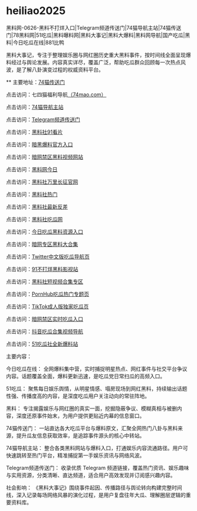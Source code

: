 # heiliao2025
黑料网-0626-黑料不打烊入口|Telegram频道传送门|74猫导航主站|74猫传送门|78黑料网|51吃瓜|黑料曝料网|黑料大事记|黑料大爆料|黑料网导航|国产吃瓜|黑料|今日吃瓜在线|881比鸭

黑料大事记，专注于整理娱乐圈与网红圈历史重大黑料事件，按时间线全面呈现爆料经过与舆论发展。内容真实详尽，覆盖广泛，帮助吃瓜群众回顾每一次热点风波，是了解八卦演变过程的权威资料平台。

** 主要地址：<a href="https://74mao.com/">74猫传送门</a>

点击访问：七四猫福利导航<a href="https://74mao.com/">（74mao.com）</a>

点击访问：<a href="https://74mao.com/">74猫导航主站</a>

点击访问：<a href="https://74mao.com/">Telegram频道传送门</a>

点击访问：<a href="https://hl405.pages.dev/">黑料社91看片</a>

点击访问：<a href="https://hl408.pages.dev/">暗黑爆料官方入口</a>

点击访问：<a href="https://cg40-3.pages.dev/">暗网禁区黑料视频网站</a>

点击访问：<a href="https://hl388.pages.dev/">黑料网今日</a>

点击访问：<a href="https://hl401.pages.dev/">黑料社万里长征官网</a>

点击访问：<a href="https://hl402.pages.dev/">黑料社热门</a>

点击访问：<a href="https://hl403.pages.dev/">黑料社最新反差</a>

点击访问：<a href="https://hl404.pages.dev/">黑料社吃瓜网</a>

点击访问：<a href="https://pi015.pages.dev/">今日吃瓜黑料资源入口</a>

点击访问：<a href="https://cg68-3.pages.dev/">暗网专区黑料大合集</a>

点击访问：<a href="https://hi35.pages.dev/">Twitter中文版吃瓜导航页</a>

点击访问：<a href="https://cg93.pages.dev/">91不打烊黑料影视站</a>

点击访问：<a href="https://pi016.pages.dev/">黑料社短视频合集专区</a>

点击访问：<a href="https://cg84-2.pages.dev/">PornHub吃瓜热门专题页</a>

点击访问：<a href="https://hi28.pages.dev/">TikTok成人版独家吃瓜页</a>

点击访问：<a href="https://cg21-01.pages.dev/">暗网禁区实时吃瓜入口</a>

点击访问：<a href="https://pi017.pages.dev/">抖音吃瓜合集视频导航</a>

点击访问：<a href="https://cg100-1.pages.dev/">51吃瓜社全新爆料站</a>


主要内容：

今日吃瓜在线：
全网爆料集中营，实时捕捉明星热点、网红事件与社交平台争议内容。话题覆盖全面，爆料更新迅速，是吃瓜党日常扫瓜的高频入口。

51吃瓜：
聚焦每日娱乐舆情，从明星情感、塌房现场到网红黑料，持续输出话题性强、传播度高的内容，是深度吃瓜用户关注动向的常驻阵地。

黑料：
专注揭露娱乐与网红圈的真实一面，挖掘隐蔽争议、模糊真相与被删内容，深度还原事件始末，为用户提供更贴近内幕的信息窗口。

74猫传送门：
一站直达各大吃瓜平台与爆料原文，汇聚全网热门八卦与黑料来源，提升瓜友信息获取效率，是追踪事件源头的核心中转站。

74猫导航主站：
整合各类黑料网站与爆料入口，打通娱乐内容流通路径。用户可快速跳转至热门平台，精准捕捉第一手娱乐资讯与网络风波。

Telegram频道传送门：
收录优质 Telegram 频道链接，覆盖热门资讯、娱乐趣味与实用资源，分类清晰、直达频道，适合用户高效发现并订阅感兴趣内容。

社会影响：
《黑料大事记》围绕事件起因、传播路径与舆论转向构建完整时间线，深入记录每场网络风暴的演化过程，是用户复盘往年大瓜、理解圈层逻辑的重要资料库。
<span style="display:none;">[Canonical link](https://github.com/thu20250625/so108）</span>
